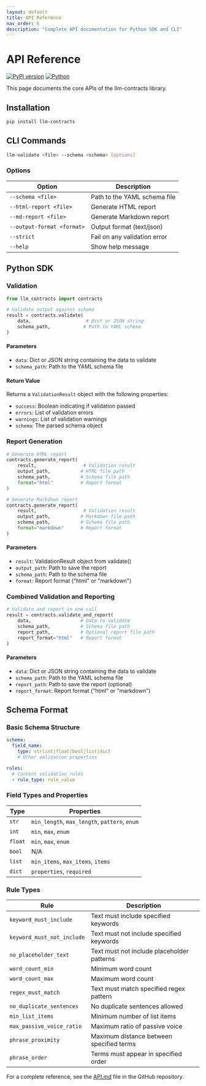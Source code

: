 ```yaml
---
layout: default
title: API Reference
nav_order: 6
description: "Complete API documentation for Python SDK and CLI"
---
```


# API Reference

[![PyPI version](https://img.shields.io/pypi/v/llm-contracts)](https://pypi.org/project/llm-contracts/) [![Python](https://img.shields.io/badge/python-3.8+-blue)](https://www.python.org/downloads/)

This page documents the core APIs of the llm-contracts library.

## Installation

```bash
pip install llm-contracts
```

## CLI Commands

```bash
llm-validate <file> --schema <schema> [options]
```

### Options

| Option | Description |
|--------|-------------|
| `--schema <file>` | Path to the YAML schema file |
| `--html-report <file>` | Generate HTML report |
| `--md-report <file>` | Generate Markdown report |
| `--output-format <format>` | Output format (text/json) |
| `--strict` | Fail on any validation error |
| `--help` | Show help message |

## Python SDK

### Validation

```python
from llm_contracts import contracts

# Validate output against schema
result = contracts.validate(
    data,                    # Dict or JSON string
    schema_path,            # Path to YAML schema
)
```

#### Parameters

- `data`: Dict or JSON string containing the data to validate
- `schema_path`: Path to the YAML schema file

#### Return Value

Returns a `ValidationResult` object with the following properties:

- `success`: Boolean indicating if validation passed
- `errors`: List of validation errors
- `warnings`: List of validation warnings
- `schema`: The parsed schema object

### Report Generation

```python
# Generate HTML report
contracts.generate_report(
    result,                 # Validation result
    output_path,           # HTML file path
    schema_path,           # Schema file path
    format="html"          # Report format
)

# Generate Markdown report
contracts.generate_report(
    result,                 # Validation result
    output_path,           # Markdown file path
    schema_path,           # Schema file path
    format="markdown"      # Report format
)
```

#### Parameters

- `result`: ValidationResult object from validate()
- `output_path`: Path to save the report
- `schema_path`: Path to the schema file
- `format`: Report format ("html" or "markdown")

### Combined Validation and Reporting

```python
# Validate and report in one call
result = contracts.validate_and_report(
    data,                  # Data to validate
    schema_path,           # Schema file path
    report_path,           # Optional report file path
    report_format="html"   # Report format
)
```

#### Parameters

- `data`: Dict or JSON string containing the data to validate
- `schema_path`: Path to the YAML schema file
- `report_path`: Path to save the report (optional)
- `report_format`: Report format ("html" or "markdown")

## Schema Format

### Basic Schema Structure

```yaml
schema:
  field_name:
    type: str|int|float|bool|list|dict
    # Other validation properties

rules:
  # Content validation rules
  - rule_type: rule_value
```

### Field Types and Properties

| Type | Properties |
|------|------------|
| `str` | `min_length`, `max_length`, `pattern`, `enum` |
| `int` | `min`, `max`, `enum` |
| `float` | `min`, `max`, `enum` |
| `bool` | N/A |
| `list` | `min_items`, `max_items`, `items` |
| `dict` | `properties`, `required` |

### Rule Types

| Rule | Description |
|------|-------------|
| `keyword_must_include` | Text must include specified keywords |
| `keyword_must_not_include` | Text must not include specified keywords |
| `no_placeholder_text` | Text must not include placeholder patterns |
| `word_count_min` | Minimum word count |
| `word_count_max` | Maximum word count |
| `regex_must_match` | Text must match specified regex pattern |
| `no_duplicate_sentences` | No duplicate sentences allowed |
| `min_list_items` | Minimum number of list items |
| `max_passive_voice_ratio` | Maximum ratio of passive voice |
| `phrase_proximity` | Maximum distance between specified terms |
| `phrase_order` | Terms must appear in specified order |

For a complete reference, see the [API.md](https://github.com/Maxamed/llm-contract/blob/main/API.md) file in the GitHub repository. 
